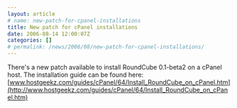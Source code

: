 ```yaml
---
layout: article
# name: new-patch-for-cpanel-installations
title: New patch for cPanel installations
date: 2006-08-14 12:00:07Z
categories: []
# permalink: /news/2006/08/new-patch-for-cpanel-installations/
---
```

There's a new patch available to install RoundCube 0.1-beta2 on a cPanel host. The installation guide can be found here: [www.hostgeekz.com/guides/cPanel/64/Install_RoundCube_on_cPanel.htm](http://www.hostgeekz.com/guides/cPanel/64/Install_RoundCube_on_cPanel.htm)

